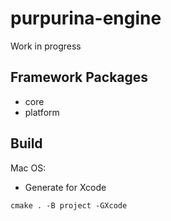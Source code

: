 # purpurina-engine

Work in progress
## Framework Packages

- core
- platform


## Build

Mac OS:

- Generate for Xcode

```
cmake . -B project -GXcode
```
